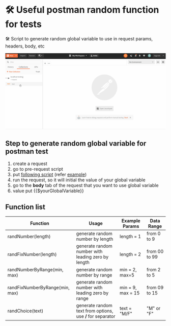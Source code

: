 # 🛠 Useful postman random function for tests
🛠 Script to generate random global variable to use in request params, headers, body, etc

![Postman screenshot](postman.gif)

## Step to generate random global variable for postman test
1. create a request
2. go to pre-request script
3. put [following script](main.js) (refer [example](sample.js))
4. run the request, so it will initial the value of your global variable
5. go to the **body** tab of the request that you want to use global variable
6. value put {{$yourGlobalVariable}}

## Function list
Function | Usage | Example Params | Data Range
--- | --- | --- | ---
randNumber(length) | generate random number by length | length = 1 | from 0 to 9
randFixNumber(length) | generate random number with leading zero by length | length = 2 | from 00 to 99
randNumberByRange(min, max) | generate random number by range | min = 2, max=5 | from 2 to 5
randFixNumberByRange(min, max) | generate random number with leading zero by range | min = 9, max = 15 | from 09 to 15
randChoice(text) | generate random text from options, use **/** for separator  | text = "M/F" | "M" or "F"
